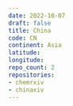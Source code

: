 ```yaml
---
date: 2022-10-07
draft: false
title: China
code: CN
continent: Asia
latitude:
longitude:
repo_count: 2
repositories:
- chemrxiv
- chinaxiv
---
```



